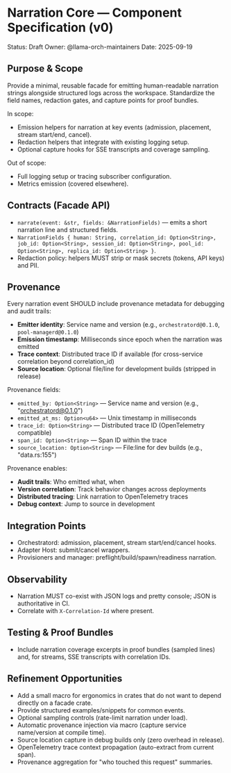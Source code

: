 # Narration Core — Component Specification (v0)

Status: Draft
Owner: @llama-orch-maintainers
Date: 2025-09-19

## Purpose & Scope

Provide a minimal, reusable facade for emitting human-readable narration strings alongside structured logs across the workspace. Standardize the field names, redaction gates, and capture points for proof bundles.

In scope:
- Emission helpers for narration at key events (admission, placement, stream start/end, cancel).
- Redaction helpers that integrate with existing logging setup.
- Optional capture hooks for SSE transcripts and coverage sampling.

Out of scope:
- Full logging setup or tracing subscriber configuration.
- Metrics emission (covered elsewhere).

## Contracts (Facade API)

- `narrate(event: &str, fields: &NarrationFields)` — emits a short narration line and structured fields.
- `NarrationFields { human: String, correlation_id: Option<String>, job_id: Option<String>, session_id: Option<String>, pool_id: Option<String>, replica_id: Option<String> }`.
- Redaction policy: helpers MUST strip or mask secrets (tokens, API keys) and PII.

## Provenance

Every narration event SHOULD include provenance metadata for debugging and audit trails:

- **Emitter identity**: Service name and version (e.g., `orchestratord@0.1.0`, `pool-managerd@0.1.0`)
- **Emission timestamp**: Milliseconds since epoch when the narration was emitted
- **Trace context**: Distributed trace ID if available (for cross-service correlation beyond correlation_id)
- **Source location**: Optional file/line for development builds (stripped in release)

Provenance fields:
- `emitted_by: Option<String>` — Service name and version (e.g., "orchestratord@0.1.0")
- `emitted_at_ms: Option<u64>` — Unix timestamp in milliseconds
- `trace_id: Option<String>` — Distributed trace ID (OpenTelemetry compatible)
- `span_id: Option<String>` — Span ID within the trace
- `source_location: Option<String>` — File:line for dev builds (e.g., "data.rs:155")

Provenance enables:
- **Audit trails**: Who emitted what, when
- **Version correlation**: Track behavior changes across deployments
- **Distributed tracing**: Link narration to OpenTelemetry traces
- **Debug context**: Jump to source in development

## Integration Points

- Orchestratord: admission, placement, stream start/end/cancel hooks.
- Adapter Host: submit/cancel wrappers.
- Provisioners and manager: preflight/build/spawn/readiness narration.

## Observability

- Narration MUST co-exist with JSON logs and pretty console; JSON is authoritative in CI.
- Correlate with `X-Correlation-Id` where present.

## Testing & Proof Bundles

- Include narration coverage excerpts in proof bundles (sampled lines) and, for streams, SSE transcripts with correlation IDs.

## Refinement Opportunities

- Add a small macro for ergonomics in crates that do not want to depend directly on a facade crate.
- Provide structured examples/snippets for common events.
- Optional sampling controls (rate-limit narration under load).
- Automatic provenance injection via macro (capture service name/version at compile time).
- Source location capture in debug builds only (zero overhead in release).
- OpenTelemetry trace context propagation (auto-extract from current span).
- Provenance aggregation for "who touched this request" summaries.
